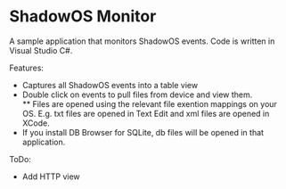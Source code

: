 # ShadowOS Monitor

A sample application that monitors ShadowOS events.  Code is written in Visual Studio C#.



Features:
* Captures all ShadowOS events into a table view
* Double click on events to pull files from device and view them.   
** Files are opened using the relevant file exention mappings on your OS.  E.g. txt files are opened in Text Edit and xml files are opened in XCode.   
* If you install DB Browser for SQLite, db files will be opened in that application.

ToDo:
* Add HTTP view


